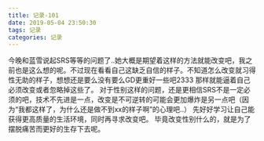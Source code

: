 ```yaml
---
title: 记录-101
date: 2019-05-04 23:50:30
tags: 记录
categories: 记录
---
```

今晚和蓝雪说起SRS等等的问题了..她大概是期望着这样的方法就能改变吧，我之前也是这么想的呢。不过现在看看自己这缺乏自信的样子。不知道怎么改变就习得性无助的样子，想想还是要么没有要么GD更重好一些吧2333 那样就能逼着自己必须改变或者忽略掉这些了。
对于性别这样的问题，还是更相信SRS不是一定必须的吧，技术不先进是一点，改变是不可逆转的可能会更加爆炸是另一点吧（因为“我都这样了，为什么还是做不到xx的样子啊”的心理吧..）
先好好学习让自己能获得更高质量的生活环境，同时再寻求改变吧。
毕竟改变性别什么的，就是为了摆脱痛苦而更好的生存下去呢。